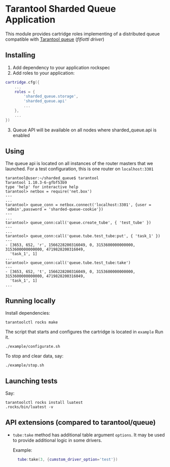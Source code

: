 
# Tarantool Sharded Queue Application

This module provides cartridge roles implementing of a distributed queue compatible with [Tarantool queue](https://github.com/tarantool/queue) (*fifiottl driver*)

## Installing

1. Add dependency to your application rockspec
2. Add roles to your application:
```init.lua
cartridge.cfg({
    ...
    roles = {        
        'sharded_queue.storage',
        'sharded_queue.api'
        ...
    },
    ...
})
```
3. Queue API will be available on all nodes where sharded_queue.api is enabled

## Using

The queue api is located on all instances of the router masters that we launched.
For a test configuration, this is one router on `localhost:3301`

```
tarantool@user:~/sharded_queue$ tarantool
Tarantool 1.10.3-6-gfbf53b9
type 'help' for interactive help
tarantool> netbox = require('net.box')
---
...
tarantool> queue_conn = netbox.connect('localhost:3301', {user = 'admin',password = 'sharded-queue-cookie'})
---
...
tarantool> queue_conn:call('queue.create_tube', { 'test_tube' })   
---
...
tarantool> queue_conn:call('queue.tube.test_tube:put', { 'task_1' })
---
- [3653, 652, 'r', 1566228200316049, 0, 3153600000000000, 3153600000000000, 4719828200316049,
  'task_1', 1]
...
tarantool> queue_conn:call('queue.tube.test_tube:take')
---
- [3653, 652, 't', 1566228200316049, 0, 3153600000000000, 3153600000000000, 4719828200316049,
  'task_1', 1]
...

```

## Running locally

Install dependencies:

```
tarantoolctl rocks make
```

The script that starts and configures the cartridge is located in `example`
Run it.
```
./example/configurate.sh
```
To stop and clear data, say:

```
./example/stop.sh
```

## Launching tests
    
Say:

```
tarantoolctl rocks install luatest
.rocks/bin/luatest -v
```

## API extensions (compared to tarantool/queue)

* ``tube:take`` method has additional table argument ``options``. It may be used to provide additional logic in some
    drivers.
    
    Example:
    ```lua
      tube:take(3, {cumstom_driver_option='test'})
    ```